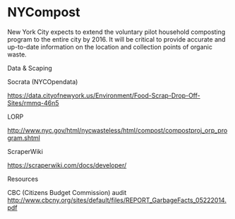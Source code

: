 NYCompost
=========

New York City expects to extend the voluntary pilot household composting program to the entire city by 2016. It will be critical to provide accurate and up-to-date information on the location and collection points of organic waste. 

<!--
Even more important will be the development of the tools and methods to monitor the health of organic compost.

*Phase 1*

The first step in this project is to map the compost collection and drop-off locations within the city. 

In parallel, we intend to prototype an inexpensive and portable temperature sensor to monitor the health of compost piles by transmitting data in real-time to a cloud database and using a simple publish/subscribe pattern like Yo, alert waste managers to temperature extremes, providing a link to the appropriate remediation information.

Development links:

Compost

  a href="http://www.soilfoodweb.com/">Dr. Elaine Ingham</a>

  http://en.permaculturescience.org/english-pages/3-earth-care/soil/d-pioneers/elaine-ingham#TOC-Beneficial-Fungi-found-in-Compost 

Temperature sensor

  Arduino schematic prototype https://blog.safaribooksonline.com/2013/07/25/an-arduino-powered-bbq-thermometer/

  Tessel node setup http://start.tessel.io/install
-->

Data & Scaping
  
  Socrata (NYCOpendata)

  https://data.cityofnewyork.us/Environment/Food-Scrap-Drop-Off-Sites/rmmq-46n5

  LORP

  http://www.nyc.gov/html/nycwasteless/html/compost/compostproj_orp_program.shtml

  ScraperWiki

  https://scraperwiki.com/docs/developer/

Resources

  CBC (Citizens Budget Commission) audit http://www.cbcny.org/sites/default/files/REPORT_GarbageFacts_05222014.pdf